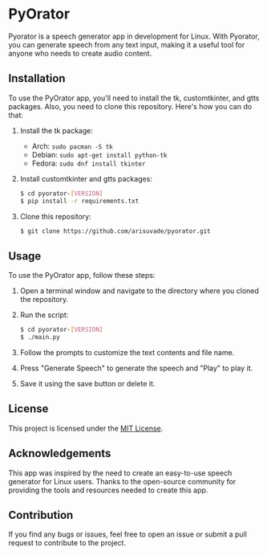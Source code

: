 # PyOrator
Pyorator is a speech generator app in development for Linux. With Pyorator, you can generate speech from any text input, making it a useful tool for anyone who needs to create audio content.

## Installation
To use the PyOrator app, you'll need to install the tk, customtkinter, and gtts packages. Also, you need to clone this repository. Here's how you can do that:

1. Install the tk package: 
    - Arch: `sudo pacman -S tk`
    - Debian: `sudo apt-get install python-tk`
    - Fedora: `sudo dnf install tkinter`

2. Install customtkinter and gtts packages:
    ```bash
    $ cd pyorator-[VERSION]
    $ pip install -r requirements.txt
    ```

3. Clone this repository:
    ```bash
    $ git clone https://github.com/arisuvade/pyorator.git
    ```

## Usage
To use the PyOrator app, follow these steps:

1. Open a terminal window and navigate to the directory where you cloned the repository.

2. Run the script:
    ```bash
    $ cd pyorator-[VERSION]
    $ ./main.py
    ```

3. Follow the prompts to customize the text contents and file name.

4. Press "Generate Speech" to generate the speech and "Play" to play it.

5. Save it using the save button or delete it.

## License
This project is licensed under the [MIT License](https://github.com/arisuvade/pyorator/blob/main/LICENSE).

## Acknowledgements
This app was inspired by the need to create an easy-to-use speech generator for Linux users. Thanks to the open-source community for providing the tools and resources needed to create this app.

## Contribution
If you find any bugs or issues, feel free to open an issue or submit a pull request to contribute to the project.
